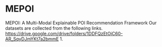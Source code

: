 # MEPOI
MEPOI: A Multi-Modal Explainable POI Recommendation Framework
Our datasets are collected from the following links. https://drive.google.com/drive/folders/1DDFQzEtOiC60-AR_SqyDJmYKt7a2bmmE
1.
